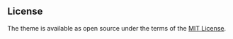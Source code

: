 

## License

The theme is available as open source under the terms of the [MIT License](https://opensource.org/licenses/MIT).
